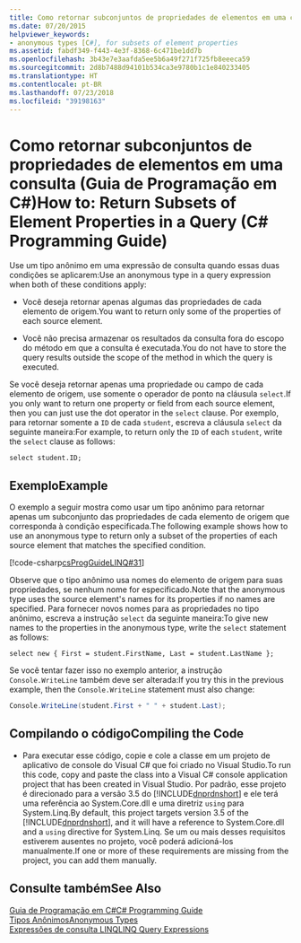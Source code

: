 ```yaml
---
title: Como retornar subconjuntos de propriedades de elementos em uma consulta (Guia de Programação em C#)
ms.date: 07/20/2015
helpviewer_keywords:
- anonymous types [C#], for subsets of element properties
ms.assetid: fabdf349-f443-4e3f-8368-6c471be1dd7b
ms.openlocfilehash: 3b43e7e3aafda5ee5b6a49f271f725fb8eeeca59
ms.sourcegitcommit: 2d8b7488d94101b534ca3e9780b1c1e840233405
ms.translationtype: HT
ms.contentlocale: pt-BR
ms.lasthandoff: 07/23/2018
ms.locfileid: "39198163"
---
```

# <a name="how-to-return-subsets-of-element-properties-in-a-query-c-programming-guide"></a><span data-ttu-id="8b100-102">Como retornar subconjuntos de propriedades de elementos em uma consulta (Guia de Programação em C#)</span><span class="sxs-lookup"><span data-stu-id="8b100-102">How to: Return Subsets of Element Properties in a Query (C# Programming Guide)</span></span>
<span data-ttu-id="8b100-103">Use um tipo anônimo em uma expressão de consulta quando essas duas condições se aplicarem:</span><span class="sxs-lookup"><span data-stu-id="8b100-103">Use an anonymous type in a query expression when both of these conditions apply:</span></span>  
  
-   <span data-ttu-id="8b100-104">Você deseja retornar apenas algumas das propriedades de cada elemento de origem.</span><span class="sxs-lookup"><span data-stu-id="8b100-104">You want to return only some of the properties of each source element.</span></span>  
  
-   <span data-ttu-id="8b100-105">Você não precisa armazenar os resultados da consulta fora do escopo do método em que a consulta é executada.</span><span class="sxs-lookup"><span data-stu-id="8b100-105">You do not have to store the query results outside the scope of the method in which the query is executed.</span></span>  
  
 <span data-ttu-id="8b100-106">Se você deseja retornar apenas uma propriedade ou campo de cada elemento de origem, use somente o operador de ponto na cláusula `select`.</span><span class="sxs-lookup"><span data-stu-id="8b100-106">If you only want to return one property or field from each source element, then you can just use the dot operator in the `select` clause.</span></span> <span data-ttu-id="8b100-107">Por exemplo, para retornar somente a `ID` de cada `student`, escreva a cláusula `select` da seguinte maneira:</span><span class="sxs-lookup"><span data-stu-id="8b100-107">For example, to return only the `ID` of each `student`, write the `select` clause as follows:</span></span>  
  
```  
select student.ID;  
```  
  
## <a name="example"></a><span data-ttu-id="8b100-108">Exemplo</span><span class="sxs-lookup"><span data-stu-id="8b100-108">Example</span></span>  
 <span data-ttu-id="8b100-109">O exemplo a seguir mostra como usar um tipo anônimo para retornar apenas um subconjunto das propriedades de cada elemento de origem que corresponda à condição especificada.</span><span class="sxs-lookup"><span data-stu-id="8b100-109">The following example shows how to use an anonymous type to return only a subset of the properties of each source element that matches the specified condition.</span></span>  
  
 [!code-csharp[csProgGuideLINQ#31](../../../csharp/programming-guide/arrays/codesnippet/CSharp/how-to-return-subsets-of-element-properties-in-a-query_1.cs)]  
  
 <span data-ttu-id="8b100-110">Observe que o tipo anônimo usa nomes do elemento de origem para suas propriedades, se nenhum nome for especificado.</span><span class="sxs-lookup"><span data-stu-id="8b100-110">Note that the anonymous type uses the source element's names for its properties if no names are specified.</span></span> <span data-ttu-id="8b100-111">Para fornecer novos nomes para as propriedades no tipo anônimo, escreva a instrução `select` da seguinte maneira:</span><span class="sxs-lookup"><span data-stu-id="8b100-111">To give new names to the properties in the anonymous type, write the `select` statement as follows:</span></span>  
  
```  
select new { First = student.FirstName, Last = student.LastName };  
```  
  
 <span data-ttu-id="8b100-112">Se você tentar fazer isso no exemplo anterior, a instrução `Console.WriteLine` também deve ser alterada:</span><span class="sxs-lookup"><span data-stu-id="8b100-112">If you try this in the previous example, then the `Console.WriteLine` statement must also change:</span></span>  
  
```csharp  
Console.WriteLine(student.First + " " + student.Last);  
```  
  
## <a name="compiling-the-code"></a><span data-ttu-id="8b100-113">Compilando o código</span><span class="sxs-lookup"><span data-stu-id="8b100-113">Compiling the Code</span></span>  
  
-   <span data-ttu-id="8b100-114">Para executar esse código, copie e cole a classe em um projeto de aplicativo de console do Visual C# que foi criado no Visual Studio.</span><span class="sxs-lookup"><span data-stu-id="8b100-114">To run this code, copy and paste the class into a Visual C# console application project that has been created in Visual Studio.</span></span> <span data-ttu-id="8b100-115">Por padrão, esse projeto é direcionado para a versão 3.5 do [!INCLUDE[dnprdnshort](~/includes/dnprdnshort-md.md)] e ele terá uma referência ao System.Core.dll e uma diretriz `using` para System.Linq.</span><span class="sxs-lookup"><span data-stu-id="8b100-115">By default, this project targets version 3.5 of the [!INCLUDE[dnprdnshort](~/includes/dnprdnshort-md.md)], and it will have a reference to System.Core.dll and a `using` directive for System.Linq.</span></span> <span data-ttu-id="8b100-116">Se um ou mais desses requisitos estiverem ausentes no projeto, você poderá adicioná-los manualmente.</span><span class="sxs-lookup"><span data-stu-id="8b100-116">If one or more of these requirements are missing from the project, you can add them manually.</span></span>   
  
## <a name="see-also"></a><span data-ttu-id="8b100-117">Consulte também</span><span class="sxs-lookup"><span data-stu-id="8b100-117">See Also</span></span>  
 [<span data-ttu-id="8b100-118">Guia de Programação em C#</span><span class="sxs-lookup"><span data-stu-id="8b100-118">C# Programming Guide</span></span>](../../../csharp/programming-guide/index.md)  
 [<span data-ttu-id="8b100-119">Tipos Anônimos</span><span class="sxs-lookup"><span data-stu-id="8b100-119">Anonymous Types</span></span>](../../../csharp/programming-guide/classes-and-structs/anonymous-types.md)  
 [<span data-ttu-id="8b100-120">Expressões de consulta LINQ</span><span class="sxs-lookup"><span data-stu-id="8b100-120">LINQ Query Expressions</span></span>](../../../csharp/programming-guide/linq-query-expressions/index.md)
